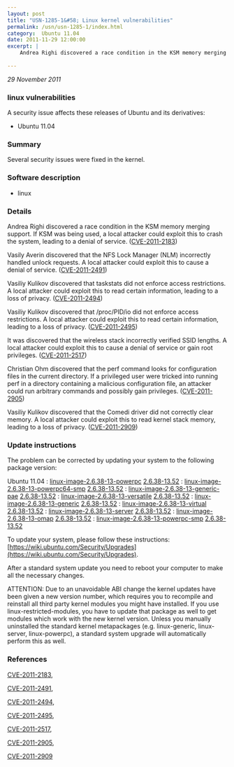 ```yaml
---
layout: post
title: "USN-1285-1&#58; Linux kernel vulnerabilities"
permalink: /usn/usn-1285-1/index.html
category:  Ubuntu 11.04
date: 2011-11-29 12:00:00
excerpt: |
    Andrea Righi discovered a race condition in the KSM memory merging support. If KSM was being used, a local attacker could exploit this to crash the system, leading to a denial of service. ([CVE-2011-2183](http://people.ubuntu.com/~ubuntu-security/cve/CVE-2011-2183))
    
--- 
```

 
 

*29 November 2011*

### linux vulnerabilities

A security issue affects these releases of Ubuntu and its derivatives:

* Ubuntu 11.04

### Summary

Several security issues were fixed in the kernel. 

### Software description

* linux 

### Details

Andrea Righi discovered a race condition in the KSM memory merging support. If KSM was being used, a local attacker could exploit this to crash the system, leading to a denial of service. ([CVE-2011-2183](http://people.ubuntu.com/~ubuntu-security/cve/CVE-2011-2183))

Vasily Averin discovered that the NFS Lock Manager (NLM) incorrectly handled unlock requests. A local attacker could exploit this to cause a denial of service. ([CVE-2011-2491](http://people.ubuntu.com/~ubuntu-security/cve/CVE-2011-2491))

Vasiliy Kulikov discovered that taskstats did not enforce access restrictions. A local attacker could exploit this to read certain information, leading to a loss of privacy. ([CVE-2011-2494](http://people.ubuntu.com/~ubuntu-security/cve/CVE-2011-2494))

Vasiliy Kulikov discovered that /proc/PID/io did not enforce access restrictions. A local attacker could exploit this to read certain information, leading to a loss of privacy. ([CVE-2011-2495](http://people.ubuntu.com/~ubuntu-security/cve/CVE-2011-2495))

It was discovered that the wireless stack incorrectly verified SSID lengths. A local attacker could exploit this to cause a denial of service or gain root privileges. ([CVE-2011-2517](http://people.ubuntu.com/~ubuntu-security/cve/CVE-2011-2517))

Christian Ohm discovered that the perf command looks for configuration files in the current directory. If a privileged user were tricked into running perf in a directory containing a malicious configuration file, an attacker could run arbitrary commands and possibly gain privileges. ([CVE-2011-2905](http://people.ubuntu.com/~ubuntu-security/cve/CVE-2011-2905))

Vasiliy Kulikov discovered that the Comedi driver did not correctly clear memory. A local attacker could exploit this to read kernel stack memory, leading to a loss of privacy. ([CVE-2011-2909](http://people.ubuntu.com/~ubuntu-security/cve/CVE-2011-2909)) 

### Update instructions

The problem can be corrected by updating your system to the following package version:

Ubuntu 11.04
 : [linux-image-2.6.38-13-powerpc](https://launchpad.net/ubuntu/+source/linux) <span> [2.6.38-13.52](https://launchpad.net/ubuntu/+source/linux/2.6.38-13.52) </span> 
 : [linux-image-2.6.38-13-powerpc64-smp](https://launchpad.net/ubuntu/+source/linux) <span> [2.6.38-13.52](https://launchpad.net/ubuntu/+source/linux/2.6.38-13.52) </span> 
 : [linux-image-2.6.38-13-generic-pae](https://launchpad.net/ubuntu/+source/linux) <span> [2.6.38-13.52](https://launchpad.net/ubuntu/+source/linux/2.6.38-13.52) </span> 
 : [linux-image-2.6.38-13-versatile](https://launchpad.net/ubuntu/+source/linux) <span> [2.6.38-13.52](https://launchpad.net/ubuntu/+source/linux/2.6.38-13.52) </span> 
 : [linux-image-2.6.38-13-generic](https://launchpad.net/ubuntu/+source/linux) <span> [2.6.38-13.52](https://launchpad.net/ubuntu/+source/linux/2.6.38-13.52) </span> 
 : [linux-image-2.6.38-13-virtual](https://launchpad.net/ubuntu/+source/linux) <span> [2.6.38-13.52](https://launchpad.net/ubuntu/+source/linux/2.6.38-13.52) </span> 
 : [linux-image-2.6.38-13-server](https://launchpad.net/ubuntu/+source/linux) <span> [2.6.38-13.52](https://launchpad.net/ubuntu/+source/linux/2.6.38-13.52) </span> 
 : [linux-image-2.6.38-13-omap](https://launchpad.net/ubuntu/+source/linux) <span> [2.6.38-13.52](https://launchpad.net/ubuntu/+source/linux/2.6.38-13.52) </span> 
 : [linux-image-2.6.38-13-powerpc-smp](https://launchpad.net/ubuntu/+source/linux) <span> [2.6.38-13.52](https://launchpad.net/ubuntu/+source/linux/2.6.38-13.52) </span> 

To update your system, please follow these instructions: [https://wiki.ubuntu.com/Security/Upgrades](https://wiki.ubuntu.com/Security/Upgrades).

After a standard system update you need to reboot your computer to make all the necessary changes.

ATTENTION: Due to an unavoidable ABI change the kernel updates have been given a new version number, which requires you to recompile and reinstall all third party kernel modules you might have installed. If you use linux-restricted-modules, you have to update that package as well to get modules which work with the new kernel version. Unless you manually uninstalled the standard kernel metapackages (e.g. linux-generic, linux-server, linux-powerpc), a standard system upgrade will automatically perform this as well. 

### References

 
 [CVE-2011-2183](http://people.ubuntu.com/~ubuntu-security/cve/CVE-2011-2183), 

 [CVE-2011-2491](http://people.ubuntu.com/~ubuntu-security/cve/CVE-2011-2491), 

 [CVE-2011-2494](http://people.ubuntu.com/~ubuntu-security/cve/CVE-2011-2494), 

 [CVE-2011-2495](http://people.ubuntu.com/~ubuntu-security/cve/CVE-2011-2495), 

 [CVE-2011-2517](http://people.ubuntu.com/~ubuntu-security/cve/CVE-2011-2517), 

 [CVE-2011-2905](http://people.ubuntu.com/~ubuntu-security/cve/CVE-2011-2905), 

 [CVE-2011-2909](http://people.ubuntu.com/~ubuntu-security/cve/CVE-2011-2909)
 


